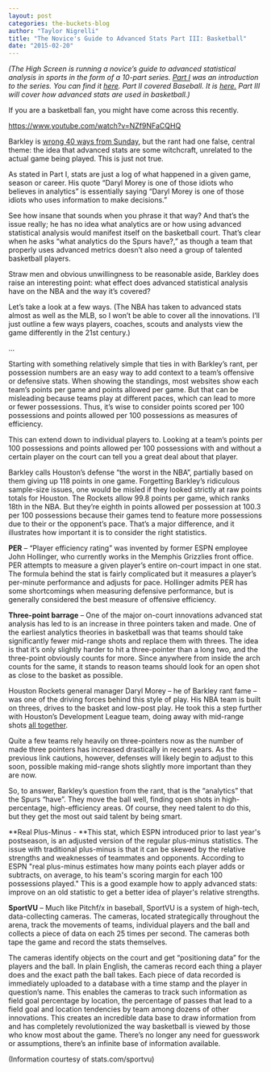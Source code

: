 ```yaml
---
layout: post
categories: the-buckets-blog
author: "Taylor Nigrelli"
title: "The Novice's Guide to Advanced Stats Part III: Basketball"
date: "2015-02-20"
---
```


_(The High Screen is running a novice’s guide to advanced statistical analysis in sports in the form of a 10-part series. [Part I](http://www.thehighscreen.com/2015/02/novices-guide-advanced-stats/) was an introduction to the series. You can find it [here](http://www.thehighscreen.com/2015/02/novices-guide-advanced-stats/). Part II covered Baseball. It is [here.](http://www.thehighscreen.com/2015/02/novices-guide-advanced-stats-part-ii-baseball/) Part III will cover how advanced stats are used in basketball.)_

If you are a basketball fan, you might have come across this recently.

https://www.youtube.com/watch?v=NZf9NFaCQHQ

Barkley is [wrong 40 ways from Sunday](http://bloguin.com/crossoverchronicles/2015-articles/thats-how-you-get-the-girl-one-ugly-night-cant-break-mirror-for-analytics.html), but the rant had one false, central theme: the idea that advanced stats are some witchcraft, unrelated to the actual game being played. This is just not true.

As stated in Part I, stats are just a log of what happened in a given game, season or career. His quote “Daryl Morey is one of those idiots who believes in analytics” is essentially saying “Daryl Morey is one of those idiots who uses information to make decisions.”

See how insane that sounds when you phrase it that way? And that’s the issue really; he has no idea what analytics are or how using advanced statistical analysis would manifest itself on the basketball court. That’s clear when he asks “what analytics do the Spurs have?,” as though a team that properly uses advanced metrics doesn’t also need a group of talented basketball players.

Straw men and obvious unwillingness to be reasonable aside, Barkley does raise an interesting point: what effect does advanced statistical analysis have on the NBA and the way it’s covered?

Let’s take a look at a few ways. (The NBA has taken to advanced stats almost as well as the MLB, so I won’t be able to cover all the innovations. I’ll just outline a few ways players, coaches, scouts and analysts view the game differently in the 21st century.)

…

Starting with something relatively simple that ties in with Barkley’s rant, per possession numbers are an easy way to add context to a team’s offensive or defensive stats. When showing the standings, most websites show each team’s points per game and points allowed per game. But that can be misleading because teams play at different paces, which can lead to more or fewer possessions. Thus, it’s wise to consider points scored per 100 possessions and points allowed per 100 possessions as measures of efficiency.

This can extend down to individual players to. Looking at a team’s points per 100 possessions and points allowed per 100 possessions with and without a certain player on the court can tell you a great deal about that player.

Barkley calls Houston’s defense “the worst in the NBA”, partially based on them giving up 118 points in one game. Forgetting Barkley’s ridiculous sample-size issues, one would be misled if they looked strictly at raw points totals for Houston. The Rockets allow 99.8 points per game, which ranks 18th in the NBA. But they’re eighth in points allowed per possession at 100.3 per 100 possessions because their games tend to feature more possessions due to their or the opponent’s pace. That’s a major difference, and it illustrates how important it is to consider the right statistics.

**PER** – “Player efficiency rating” was invented by former ESPN employee John Hollinger, who currently works in the Memphis Grizzlies front office. PER attempts to measure a given player’s entire on-court impact in one stat. The formula behind the stat is fairly complicated but it measures a player’s per-minute performance and adjusts for pace. Hollinger admits PER has some shortcomings when measuring defensive performance, but is generally considered the best measure of offensive efficiency.

**Three-point barrage** – One of the major on-court innovations advanced stat analysis has led to is an increase in three pointers taken and made. One of the earliest analytics theories in basketball was that teams should take significantly fewer mid-range shots and replace them with threes. The idea is that it’s only slightly harder to hit a three-pointer than a long two, and the three-point obviously counts for more. Since anywhere from inside the arch counts for the same, it stands to reason teams should look for an open shot as close to the basket as possible.

Houston Rockets general manager Daryl Morey – he of Barkley rant fame – was one of the driving forces behind this style of play. His NBA team is built on threes, drives to the basket and low-post play. He took this a step further with Houston’s Development League team, doing away with mid-range shots [all together](http://fivethirtyeight.com/datalab/lets-not-get-carried-away-with-the-3s/).

Quite a few teams rely heavily on three-pointers now as the number of made three pointers has increased drastically in recent years. As the previous link cautions, however, defenses will likely begin to adjust to this soon, possible making mid-range shots slightly more important than they are now.

So, to answer, Barkley’s question from the rant, that is the “analytics” that the Spurs “have”. They move the ball well, finding open shots in high-percentage, high-efficiency areas. Of course, they need talent to do this, but they get the most out said talent by being smart.

**Real Plus-Minus - **This stat, which ESPN introduced prior to last year's postseason, is an adjusted version of the regular plus-minus statistics. The issue with traditional plus-minus is that it can be skewed by the relative strengths and weaknesses of teammates and opponents. According to ESPN "real plus-minus estimates how many points each player adds or subtracts, on average, to his team's scoring margin for each 100 possessions played." This is a good example how to apply advanced stats: improve on an old statistic to get a better idea of player's relative strengths.

**SportVU** – Much like Pitchf/x in baseball, SportVU is a system of high-tech, data-collecting cameras. The cameras, located strategically throughout the arena, track the movements of teams, individual players and the ball and collects a piece of data on each 25 times per second. The cameras both tape the game and record the stats themselves.

The cameras identify objects on the court and get “positioning data” for the players and the ball. In plain English, the cameras record each thing a player does and the exact path the ball takes. Each piece of data recorded is immediately uploaded to a database with a time stamp and the player in question’s name. This enables the cameras to track such information as field goal percentage by location, the percentage of passes that lead to a field goal and location tendencies by team among dozens of other innovations. This creates an incredible data base to draw information from and has completely revolutionized the way basketball is viewed by those who know most about the game. There’s no longer any need for guesswork or assumptions, there’s an infinite base of information available.

(Information courtesy of stats.com/sportvu)
